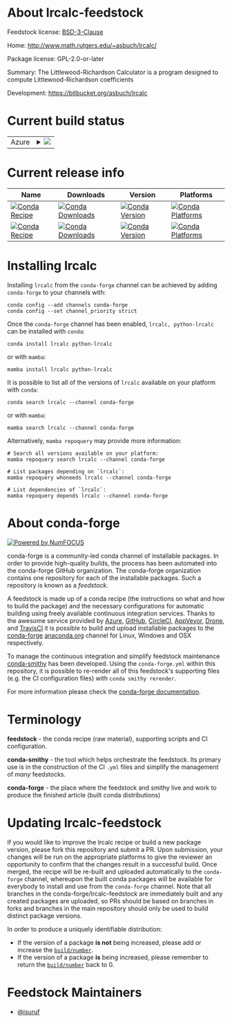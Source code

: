 About lrcalc-feedstock
======================

Feedstock license: [BSD-3-Clause](https://github.com/conda-forge/lrcalc-feedstock/blob/main/LICENSE.txt)

Home: http://www.math.rutgers.edu/~asbuch/lrcalc/

Package license: GPL-2.0-or-later

Summary: The Littlewood-Richardson Calculator is a program designed to compute Littlewood-Richardson coefficients

Development: https://bitbucket.org/asbuch/lrcalc

Current build status
====================


<table>
    
  <tr>
    <td>Azure</td>
    <td>
      <details>
        <summary>
          <a href="https://dev.azure.com/conda-forge/feedstock-builds/_build/latest?definitionId=599&branchName=main">
            <img src="https://dev.azure.com/conda-forge/feedstock-builds/_apis/build/status/lrcalc-feedstock?branchName=main">
          </a>
        </summary>
        <table>
          <thead><tr><th>Variant</th><th>Status</th></tr></thead>
          <tbody><tr>
              <td>linux_64</td>
              <td>
                <a href="https://dev.azure.com/conda-forge/feedstock-builds/_build/latest?definitionId=599&branchName=main">
                  <img src="https://dev.azure.com/conda-forge/feedstock-builds/_apis/build/status/lrcalc-feedstock?branchName=main&jobName=linux&configuration=linux%20linux_64_" alt="variant">
                </a>
              </td>
            </tr><tr>
              <td>linux_aarch64</td>
              <td>
                <a href="https://dev.azure.com/conda-forge/feedstock-builds/_build/latest?definitionId=599&branchName=main">
                  <img src="https://dev.azure.com/conda-forge/feedstock-builds/_apis/build/status/lrcalc-feedstock?branchName=main&jobName=linux&configuration=linux%20linux_aarch64_" alt="variant">
                </a>
              </td>
            </tr><tr>
              <td>linux_ppc64le</td>
              <td>
                <a href="https://dev.azure.com/conda-forge/feedstock-builds/_build/latest?definitionId=599&branchName=main">
                  <img src="https://dev.azure.com/conda-forge/feedstock-builds/_apis/build/status/lrcalc-feedstock?branchName=main&jobName=linux&configuration=linux%20linux_ppc64le_" alt="variant">
                </a>
              </td>
            </tr><tr>
              <td>osx_64</td>
              <td>
                <a href="https://dev.azure.com/conda-forge/feedstock-builds/_build/latest?definitionId=599&branchName=main">
                  <img src="https://dev.azure.com/conda-forge/feedstock-builds/_apis/build/status/lrcalc-feedstock?branchName=main&jobName=osx&configuration=osx%20osx_64_" alt="variant">
                </a>
              </td>
            </tr><tr>
              <td>osx_arm64</td>
              <td>
                <a href="https://dev.azure.com/conda-forge/feedstock-builds/_build/latest?definitionId=599&branchName=main">
                  <img src="https://dev.azure.com/conda-forge/feedstock-builds/_apis/build/status/lrcalc-feedstock?branchName=main&jobName=osx&configuration=osx%20osx_arm64_" alt="variant">
                </a>
              </td>
            </tr>
          </tbody>
        </table>
      </details>
    </td>
  </tr>
</table>

Current release info
====================

| Name | Downloads | Version | Platforms |
| --- | --- | --- | --- |
| [![Conda Recipe](https://img.shields.io/badge/recipe-lrcalc-green.svg)](https://anaconda.org/conda-forge/lrcalc) | [![Conda Downloads](https://img.shields.io/conda/dn/conda-forge/lrcalc.svg)](https://anaconda.org/conda-forge/lrcalc) | [![Conda Version](https://img.shields.io/conda/vn/conda-forge/lrcalc.svg)](https://anaconda.org/conda-forge/lrcalc) | [![Conda Platforms](https://img.shields.io/conda/pn/conda-forge/lrcalc.svg)](https://anaconda.org/conda-forge/lrcalc) |
| [![Conda Recipe](https://img.shields.io/badge/recipe-python--lrcalc-green.svg)](https://anaconda.org/conda-forge/python-lrcalc) | [![Conda Downloads](https://img.shields.io/conda/dn/conda-forge/python-lrcalc.svg)](https://anaconda.org/conda-forge/python-lrcalc) | [![Conda Version](https://img.shields.io/conda/vn/conda-forge/python-lrcalc.svg)](https://anaconda.org/conda-forge/python-lrcalc) | [![Conda Platforms](https://img.shields.io/conda/pn/conda-forge/python-lrcalc.svg)](https://anaconda.org/conda-forge/python-lrcalc) |

Installing lrcalc
=================

Installing `lrcalc` from the `conda-forge` channel can be achieved by adding `conda-forge` to your channels with:

```
conda config --add channels conda-forge
conda config --set channel_priority strict
```

Once the `conda-forge` channel has been enabled, `lrcalc, python-lrcalc` can be installed with `conda`:

```
conda install lrcalc python-lrcalc
```

or with `mamba`:

```
mamba install lrcalc python-lrcalc
```

It is possible to list all of the versions of `lrcalc` available on your platform with `conda`:

```
conda search lrcalc --channel conda-forge
```

or with `mamba`:

```
mamba search lrcalc --channel conda-forge
```

Alternatively, `mamba repoquery` may provide more information:

```
# Search all versions available on your platform:
mamba repoquery search lrcalc --channel conda-forge

# List packages depending on `lrcalc`:
mamba repoquery whoneeds lrcalc --channel conda-forge

# List dependencies of `lrcalc`:
mamba repoquery depends lrcalc --channel conda-forge
```


About conda-forge
=================

[![Powered by
NumFOCUS](https://img.shields.io/badge/powered%20by-NumFOCUS-orange.svg?style=flat&colorA=E1523D&colorB=007D8A)](https://numfocus.org)

conda-forge is a community-led conda channel of installable packages.
In order to provide high-quality builds, the process has been automated into the
conda-forge GitHub organization. The conda-forge organization contains one repository
for each of the installable packages. Such a repository is known as a *feedstock*.

A feedstock is made up of a conda recipe (the instructions on what and how to build
the package) and the necessary configurations for automatic building using freely
available continuous integration services. Thanks to the awesome service provided by
[Azure](https://azure.microsoft.com/en-us/services/devops/), [GitHub](https://github.com/),
[CircleCI](https://circleci.com/), [AppVeyor](https://www.appveyor.com/),
[Drone](https://cloud.drone.io/welcome), and [TravisCI](https://travis-ci.com/)
it is possible to build and upload installable packages to the
[conda-forge](https://anaconda.org/conda-forge) [anaconda.org](https://anaconda.org/)
channel for Linux, Windows and OSX respectively.

To manage the continuous integration and simplify feedstock maintenance
[conda-smithy](https://github.com/conda-forge/conda-smithy) has been developed.
Using the ``conda-forge.yml`` within this repository, it is possible to re-render all of
this feedstock's supporting files (e.g. the CI configuration files) with ``conda smithy rerender``.

For more information please check the [conda-forge documentation](https://conda-forge.org/docs/).

Terminology
===========

**feedstock** - the conda recipe (raw material), supporting scripts and CI configuration.

**conda-smithy** - the tool which helps orchestrate the feedstock.
                   Its primary use is in the construction of the CI ``.yml`` files
                   and simplify the management of *many* feedstocks.

**conda-forge** - the place where the feedstock and smithy live and work to
                  produce the finished article (built conda distributions)


Updating lrcalc-feedstock
=========================

If you would like to improve the lrcalc recipe or build a new
package version, please fork this repository and submit a PR. Upon submission,
your changes will be run on the appropriate platforms to give the reviewer an
opportunity to confirm that the changes result in a successful build. Once
merged, the recipe will be re-built and uploaded automatically to the
`conda-forge` channel, whereupon the built conda packages will be available for
everybody to install and use from the `conda-forge` channel.
Note that all branches in the conda-forge/lrcalc-feedstock are
immediately built and any created packages are uploaded, so PRs should be based
on branches in forks and branches in the main repository should only be used to
build distinct package versions.

In order to produce a uniquely identifiable distribution:
 * If the version of a package **is not** being increased, please add or increase
   the [``build/number``](https://docs.conda.io/projects/conda-build/en/latest/resources/define-metadata.html#build-number-and-string).
 * If the version of a package **is** being increased, please remember to return
   the [``build/number``](https://docs.conda.io/projects/conda-build/en/latest/resources/define-metadata.html#build-number-and-string)
   back to 0.

Feedstock Maintainers
=====================

* [@isuruf](https://github.com/isuruf/)

